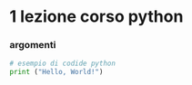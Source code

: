 # 1 lezione corso python
### argomenti
```python
# esempio di codide python
print ("Hello, World!")
```

